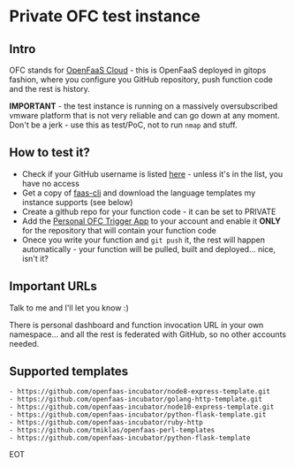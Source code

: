 # Private OFC test instance

## Intro

OFC stands for [OpenFaaS Cloud](https://github.com/openfaas/openfaas-cloud) - this is OpenFaaS deployed in gitops fashion, where you configure you GitHub repository, push function code and the rest is history.

**IMPORTANT** - the test instance is running on a massively oversubscribed vmware platform that is not very reliable and can go down at any moment. Don't be a jerk - use this as test/PoC, not to run  `nmap` and stuff.

## How to test it?

* Check if your GitHub username is listed [here](https://github.com/tmiklas/ofctest/blob/master/CUSTOMERS) - unless it's in the list, you have no access
* Get a copy of [faas-cli](https://github.com/openfaas/faas-cli) and download the language templates my instance supports (see below)
* Create a github repo for your function code - it can be set to PRIVATE
* Add the [Personal OFC Trigger App](https://github.com/apps/personal-ofc-trigger-app) to your account and enable it **ONLY** for the repository that will contain your function code
* Onece you write your function and `git push` it, the rest will happen automatically - your function will be pulled, built and deployed... nice, isn't it?

## Important URLs

Talk to me and I'll let you know :)

There is personal dashboard and function invocation URL in your own namespace... and all the rest is federated with GitHub, so no other accounts needed.

## Supported templates

    - https://github.com/openfaas-incubator/node8-express-template.git
    - https://github.com/openfaas-incubator/golang-http-template.git
    - https://github.com/openfaas-incubator/node10-express-template.git
    - https://github.com/openfaas-incubator/python-flask-template.git
    - https://github.com/openfaas-incubator/ruby-http
    - https://github.com/tmiklas/openfaas-perl-templates
    - https://github.com/openfaas-incubator/python-flask-template
    
EOT
